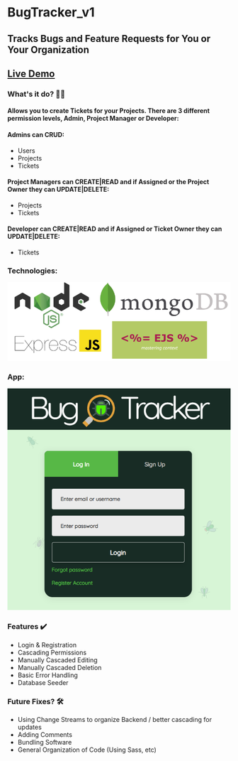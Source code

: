 # BugTracker_v1
## Tracks Bugs and Feature Requests for You or Your Organization
## [Live Demo](https://bugtracker-davidlink.herokuapp.com/)
### What's it do? 🤷‍♀️
#### Allows you to create Tickets for your Projects. There are 3 different permission levels, Admin, Project Manager or Developer:
#### Admins can CRUD:
- Users
- Projects
- Tickets
#### Project Managers can CREATE|READ and if Assigned or the Project Owner they can UPDATE|DELETE:
- Projects
- Tickets
#### Developer can CREATE|READ and if Assigned or Ticket Owner they can UPDATE|DELETE:
- Tickets

### Technologies:
![technologies](./public/images/technologies.PNG)
### App:
![App](./public/images/homeSmall.PNG)

### Features ✔️
- Login & Registration
- Cascading Permissions
- Manually Cascaded Editing
- Manually Cascaded Deletion
- Basic Error Handling
- Database Seeder

### Future Fixes? 🛠
- Using Change Streams to organize Backend / better cascading for updates
- Adding Comments
- Bundling Software
- General Organization of Code (Using Sass, etc)
